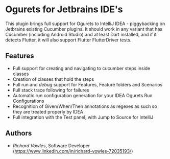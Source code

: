 # Ogurets for Jetbrains IDE's
<!-- Plugin description -->
This plugin brings full support for Ogurets to IntelliJ IDEA - piggybacking on Jetbrains existing Cucumber plugins.
It should work in any variant that has Cucumber (including Android Studio) and at least Dart installed,
and if it detects Flutter, it will also support Flutter FlutterDriver tests.
<!-- Plugin description end -->


## Features

- Full support for creating and navigating to cucumber steps inside classes
- Creation of classes that hold the steps
- Full run and _debug_ support for Features, Feature folders and Scenarios
- Full stack trace following for failures
- Automatic run configuration generation for your IDEA Ogurets Run Configurations
- Recognition of Given/When/Then annotations as regexes as such so they are treated properly by IDEA
- Full integration with the Test panel, with Jump to Source for IntelliJ

## Authors

- _Richard Vowles_, Software Developer (https://www.linkedin.com/in/richard-vowles-72035193/)

